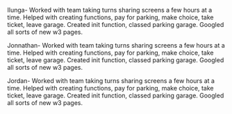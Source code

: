 Ilunga- Worked with team taking turns sharing screens a few hours at a time.
        Helped with creating functions, pay for parking, make choice, take ticket, leave garage. Created init function, classed parking garage. Googled all sorts of new w3 pages.






Jonnathan- Worked with team taking turns sharing screens a few hours at a time.
        Helped with creating functions, pay for parking, make choice, take ticket, leave garage. Created init function, classed parking garage. Googled all sorts of new w3 pages.






Jordan- Worked with team taking turns sharing screens a few hours at a time.
        Helped with creating functions, pay for parking, make choice, take ticket, leave garage. Created init function, classed parking garage. Googled all sorts of new w3 pages.